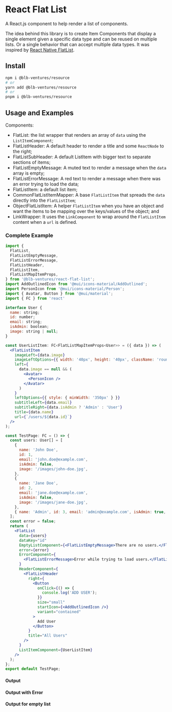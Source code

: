 # React Flat List

A React.js component to help render a list of components.

The idea behind this library is to create Item Components that display a single element given a specific data type and can be reused on multiple lists. Or a single behavior that can accept multiple data types. It was inspired by [React Native FlatList](https://reactnative.dev/docs/flatlist).

## Install

```bash
npm i @blb-ventures/resource
# or
yarn add @blb-ventures/resource
# or
pnpm i @blb-ventures/resource
```

## Usage and Examples

Components:

- FlatList: the list wrapper that renders an array of `data` using the `ListItemComponent`;
- FlatListHeader: A default header to render a title and some `ReactNode` to the right;
- FlatListSubHeader: A default ListItem with bigger text to separate sections of items;
- FlatListEmptyMessage: A muted text to render a message when the `data` array is empty;
- FlatListErrorMessage: A red text to render a message when there was an error trying to load the data;
- FlatListItem: a default list item;
- CommonFlatListItemMapper: A base `FlatListItem` that spreads the `data` directly into the `FlatListItem`;
- ObjectFlatListItem: A helper `FlatListItem` when you have an object and want the items to be mapping over the keys/values of the object; and
- LinkWrapper: It uses the `LinkComponent` to wrap around the `FlatListItem` content when a `url` is defined.

### Complete Example

```jsx
import {
  FlatList,
  FlatListEmptyMessage,
  FlatListErrorMessage,
  FlatListHeader,
  FlatListItem,
  FlatListMapItemProps,
} from '@blb-ventures/react-flat-list';
import AddOutlinedIcon from '@mui/icons-material/AddOutlined';
import PersonIcon from '@mui/icons-material/Person';
import { Avatar, Button } from '@mui/material';
import { FC } from 'react'

interface User {
  name: string;
  id: number;
  email: string;
  isAdmin: boolean;
  image: string | null;
}

const UserListItem: FC<FlatListMapItemProps<User>> = ({ data }) => (
  <FlatListItem
    imageLeft={data.image}
    imageLeftOptions={{ width: '40px', height: '40px', className: 'rounded-full' }}
    left={
      data.image == null && (
        <Avatar>
          <PersonIcon />
        </Avatar>
      )
    }
    leftOptions={{ style: { minWidth: '350px' } }}
    subtitleLeft={data.email}
    subtitleRight={data.isAdmin ? 'Admin' : 'User'}
    title={data.name}
    url={`/users/${data.id}`}
  />
);

const TestPage: FC = () => {
  const users: User[] = [
    {
      name: 'John Doe',
      id: 1,
      email: 'john.doe@example.com',
      isAdmin: false,
      image: '/images/john-doe.jpg',
    },
    {
      name: 'Jane Doe',
      id: 2,
      email: 'jane.doe@example.com',
      isAdmin: false,
      image: '/images/jane-doe.jpg',
    },
    { name: 'Admin', id: 3, email: 'admin@example.com', isAdmin: true, image: null },
  ];
  const error = false;
  return (
    <FlatList
      data={users}
      dataKey="id"
      EmptyListComponent={<FlatListEmptyMessage>There are no users.</FlatListEmptyMessage>}
      error={error}
      ErrorComponent={
        <FlatListErrorMessage>Error while trying to load users.</FlatListErrorMessage>
      }
      HeaderComponent={
        <FlatListHeader
          right={
            <Button
              onClick={() => {
                console.log('ADD USER');
              }}
              size="small"
              startIcon={<AddOutlinedIcon />}
              variant="contained"
            >
              Add User
            </Button>
          }
          title="All Users"
        />
      }
      ListItemComponent={UserListItem}
    />
  );
};
export default TestPage;
```

#### Output

#### Output with Error

#### Output for empty list
